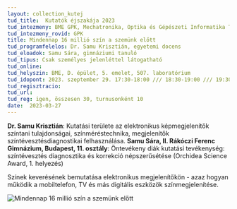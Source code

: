 ```yaml
---
layout: collection_kutej
tud_title:  Kutatók éjszakája 2023
tud_intezmeny: BME GPK, Mechatronika, Optika és Gépészeti Informatika Tanszék
tud_intezmeny_rovid: GPK
title: Mindennap 16 millió szín a szemünk előtt
tud_programfelelos: Dr. Samu Krisztián, egyetemi docens
tud_eloadok: Samu Sára, gimnáziumi tanuló
tud_tipus: Csak személyes jelenléttel látogatható
tud_online: 
tud_helyszin: BME, D. épület, 5. emelet, 507. laboratórium 
tud_idopont: 2023. szeptember 29. 17:30-18:00 /// 18:30-19:00 /// 19:30-20:00 
tud_regisztracio: 
tud_url: 
tud_reg: igen, összesen 30, turnusonként 10
date:  2023-03-27
---
```


**Dr. Samu Krisztián**: Kutatási területe az elektronikus képmegjelenítők színtani tulajdonságai, színméréstechnika, megjelenítők színtévesztésdiagnostikai felhasználása.
**Samu Sára, II. Rákóczi Ferenc Gimnázium, Budapest, 11. osztály**: Öntevékeny diák kutatási tevékenység: színtévesztés diagnosztika és korrekció népszerűsétése (Orchidea Science Award, 1. helyezés)


Színek keverésének bemutatása elektronikus megjelenítőkön - azaz hogyan működik a mobiltelefon, TV és más digitális eszközök színmegjelenítése. 

![Mindennap 16 millió szín a szemünk előtt](../2023/images/erdekessegek-a-fenytanbol.jpg)
